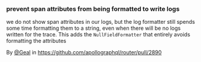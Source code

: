 ### prevent span attributes from being formatted to write logs 

we do not show span attributes in our logs, but the log formatter still spends some time formatting them to a string, even when there will be no logs written for the trace. This adds the `NullFieldFormatter` that entirely avoids formatting the attributes

By [@Geal](https://github.com/Geal) in https://github.com/apollographql/router/pull/2890